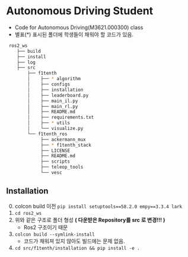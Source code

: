 # Autonomous Driving Student
- Code for Autonomous Driving(M3621.000300) class
- 별표(*) 표시된 폴더에 학생들이 채워야 할 코드가 있음.
```bash
 ros2_ws
    ├── build
    ├── install
    ├── log
    ├── src
        ├── f1tenth
        │    ├── * algorithm
        │    ├── configs
        │    ├── installation
        │    ├── leaderboard.py
        │    ├── main_il.py
        │    ├── main_rl.py
        │    ├── README.md
        │    ├── requirements.txt
        │    ├── * utils
        │    └── visualize.py
        └── f1tenth_ros
             ├── ackermann_mux
             ├── * f1tenth_stack
             ├── LICENSE
             ├── README.md
             ├── scripts
             ├── teleop_tools
             └── vesc

```

## Installation
0. colcon build 이전 ```pip install setuptools==58.2.0 empy==3.3.4 lark```
1. ```cd ros2_ws```
2. 위와 같은 구조로 폴더 형성 **( 다운받은 Repository를 src 로 변경!!! )**
    - Ros2 구조이기 때문
3. ```colcon build --symlink-install```
    - 코드가 채워져 있지 않아도 빌드에는 문제 없음.
4. ```cd src/f1tenth/installation && pip install -e .```
